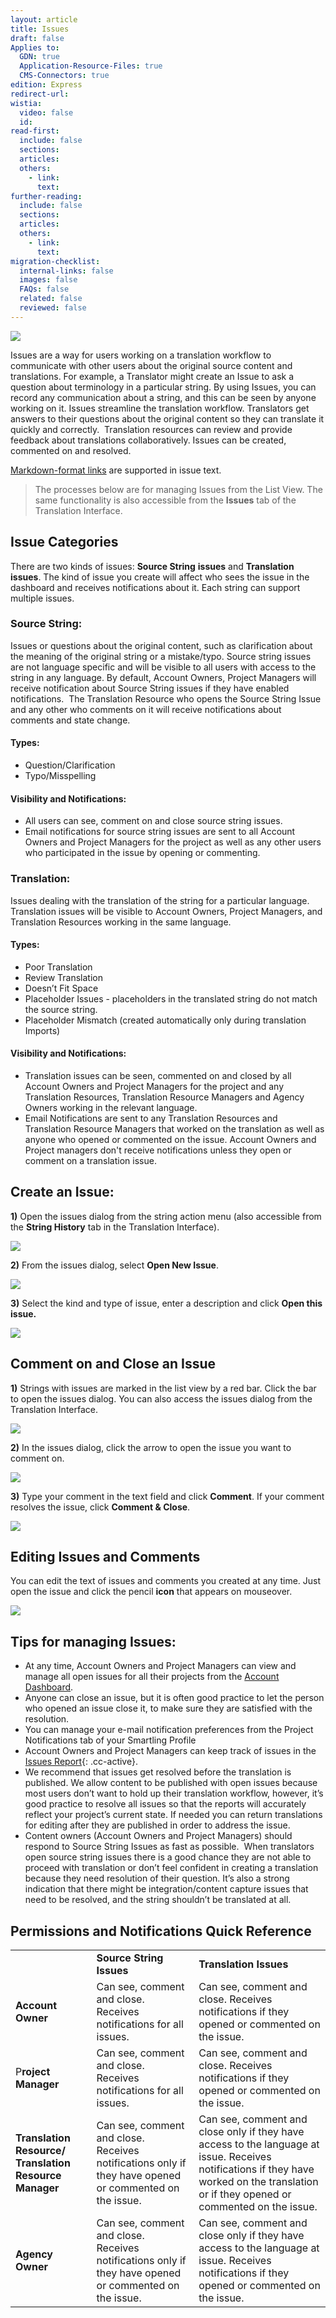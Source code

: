 ```yaml
---
layout: article
title: Issues
draft: false
Applies to:
  GDN: true
  Application-Resource-Files: true
  CMS-Connectors: true
edition: Express
redirect-url:
wistia:
  video: false
  id:
read-first:
  include: false
  sections:
  articles:
  others:
    - link:
      text:
further-reading:
  include: false
  sections:
  articles:
  others:
    - link:
      text:
migration-checklist:
  internal-links: false
  images: false
  FAQs: false
  related: false
  reviewed: false
---
```



![](/uploads/versions/smartling___translations_management-14---x----972-395x---.png)

Issues are a way for users working on a translation workflow to communicate with other users about the original source content and translations. For example, a Translator might create an Issue to ask a question about terminology in a particular string. By using Issues, you can record any communication about a string, and this can be seen by anyone working on it. Issues streamline the translation workflow. Translators get answers to their questions about the original content so they can translate it quickly and correctly. &nbsp;Translation resources can review and provide feedback about translations collaboratively. Issues can be created, commented on and resolved.

[Markdown-format links](/hc/en-us/articles/216722378) are supported in issue text.

> The processes below are for managing Issues from the List View. The same functionality is also accessible from the **Issues** tab of the Translation Interface.

## Issue Categories

There are two kinds of issues: **Source String** **issues** and **Translation issues**. The kind of issue you create will affect who sees the issue in the dashboard and receives notifications about it. Each string can support multiple issues.

### Source String:

Issues or questions about the original content, such as clarification about the meaning of the original string or a mistake/typo. Source string issues are not language specific and will be visible to all users with access to the string in any language. By default, Account Owners, Project Managers will receive notification about Source String issues if they have enabled notifications. &nbsp;The Translation Resource who opens the Source String Issue and any other who comments on it will receive notifications about comments and state change.

#### Types:

* Question/Clarification
* Typo/Misspelling


#### Visibility and Notifications:

* All users can see, comment on and close source string issues.
* Email notifications for source string issues are sent to all Account Owners and Project Managers for the project as well as any other users who participated in the issue by opening or commenting.


### Translation:

Issues dealing with the translation of the string for a particular language. Translation issues will be visible to Account Owners, Project Managers, and Translation Resources working in the same language.

#### Types:

* Poor Translation
* Review Translation
* Doesn’t Fit Space
* Placeholder Issues - placeholders in the translated string do not match the source string.
* Placeholder Mismatch (created automatically only during translation Imports)


#### Visibility and Notifications:

* Translation issues can be seen, commented on and closed by all Account Owners and Project Managers for the project and any Translation Resources, Translation Resource Managers and Agency Owners working in the relevant language.
* Email Notifications are sent to any Translation Resources and Translation Resource Managers that worked on the translation as well as anyone who opened or commented on the issue. Account Owners and Project managers don't receive notifications unless they open or comment on a translation issue.


## Create an Issue:

**1)** Open the issues dialog from the string action menu (also accessible from the **String History** tab in the Translation Interface).

![](/uploads/versions/smartling___translations_management-15---x----952-223x---.png)

**2)** From the issues dialog, select **Open New Issue**.

![](/uploads/versions/smartling___translations_management-16---x----974-468x---.png)

**3)** Select the kind and type of issue, enter a description and click **Open this issue.**

![](/uploads/versions/smartling___translations_management-17---x----542-303x---.png)

## Comment on and Close an Issue

**1)** Strings with issues are marked in the list view by a red bar. Click the bar to open the issues dialog. You can also access the issues dialog from the Translation Interface.

![](/uploads/versions/smartling___translations_management-18---x----462-82x---.png)

**2)** In the issues dialog, click the arrow to open the issue you want to comment on.

![](/uploads/versions/smartling___translations_management-19---x----973-564x---.png)

**3)** Type your comment in the text field and click **Comment**. If your comment resolves the issue, click **Comment & Close**.

![](/hc/en-us/article_attachments/203374338/Smartling___Translations_Management.png)

## Editing Issues and Comments

You can edit the text of issues and comments you created at any time. Just open the issue and click the pencil **icon** that appears on mouseover.

![](/uploads/versions/smartling___translations_management-20---x----974-630x---.png)

## Tips for managing Issues:

* At any time, Account Owners and Project Managers can view and manage all open issues for all their projects from the [Account Dashboard](/hc/en-us/articles/214197607#Projects).
* Anyone can close an issue, but it is often good practice to let the person who opened an issue close it, to make sure they are satisfied with the resolution.
* You can manage your e-mail notification preferences from the Project Notifications tab of your Smartling Profile
* Account Owners and Project Managers can keep track of issues in the [Issues Report](){: .cc-active}.
* We recommend that issues get resolved before the translation is published. We allow content to be published with open issues because most users don’t want to hold up their translation workflow, however, it’s good practice to resolve all issues so that the reports will accurately reflect your project’s current state. If needed you can return translations for editing after they are published in order to address the issue.
* Content owners (Account Owners and Project Managers) should respond to Source String Issues as fast as possible. &nbsp;When translators open source string issues there is a good chance they are not able to proceed with translation or don’t feel confident in creating a translation because they need resolution of their question. It’s also a strong indication that there might be integration/content capture issues that need to be resolved, and the string shouldn’t be translated at all.


## Permissions and Notifications Quick Reference

<table>
<tbody>
<tr>
<td> </td>
<td data-sheets-value="[null,2,&quot;Source String Issues&quot;]"><strong>Source String Issues</strong></td>
<td data-sheets-value="[null,2,&quot;Translation Issues&quot;]"><strong>Translation Issues</strong></td>
</tr>
<tr>
<td data-sheets-value="[null,2,&quot;Account Owner&quot;]"><strong>Account Owner</strong></td>
<td data-sheets-value="[null,2,&quot;Can see, comment and close. Receives notifications for all issues.&quot;]">Can see, comment and close. Receives notifications for all issues.</td>
<td data-sheets-value="[null,2,&quot;Can see, comment and close. Receives notifications if they opened or commented on the issue.&quot;]">Can see, comment and close. Receives notifications if they opened or commented on the issue.</td>
</tr>
<tr>
<td data-sheets-value="[null,2,&quot;Project Manager&quot;]">P<strong>roject Manager</strong></td>
<td data-sheets-value="[null,2,&quot;Can see, comment and close. Receives notifications for all issues.&quot;]">Can see, comment and close. Receives notifications for all issues.</td>
<td data-sheets-value="[null,2,&quot;Can see, comment and close. Receives notifications if they opened or commented on the issue.&quot;]">Can see, comment and close. Receives notifications if they opened or commented on the issue.</td>
</tr>
<tr>
<td data-sheets-value="[null,2,&quot;Translation Resource/ Translation Resource Manager&quot;]"><strong>Translation Resource/ Translation Resource Manager</strong></td>
<td data-sheets-value="[null,2,&quot;Can see, comment and close. Receives notifications only if they have opened or commented on the issue.&quot;]">Can see, comment and close. Receives notifications only if they have opened or commented on the issue.</td>
<td data-sheets-value="[null,2,&quot;Can see, comment and close only if they have access to the language at issue. Receives notifications if they have worked on the translation or if they opened or commented on the issue.&quot;]">Can see, comment and close only if they have access to the language at issue. Receives notifications if they have worked on the translation or if they opened or commented on the issue.</td>
</tr>
<tr>
<td data-sheets-value="[null,2,&quot;Agency Owner&quot;]"><strong>Agency Owner</strong></td>
<td data-sheets-value="[null,2,&quot;Can see, comment and close. Can see, comment and close. Receives notifications only if they have opened or commented on the issue.&quot;]">Can see, comment and close. Receives notifications only if they have opened or commented on the issue.</td>
<td data-sheets-value="[null,2,&quot;Can see, comment and close only if they have access to the language at issue. Receives notifications if they opened or commented on the issue.&quot;]">Can see, comment and close only if they have access to the language at issue. Receives notifications if they opened or commented on the issue.</td>
</tr>
</tbody>
</table>